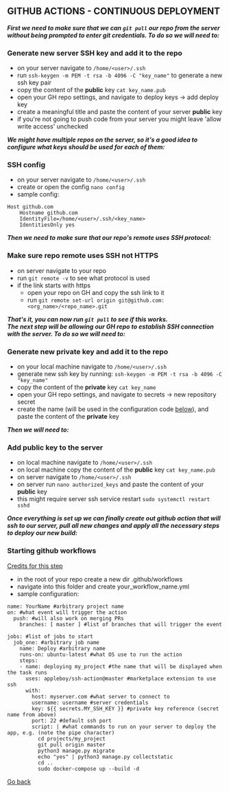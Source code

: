 ## GITHUB ACTIONS - CONTINUOUS DEPLOYMENT

**_First we need to make sure that we can `git pull` our repo from the server without being prompted to enter git credentials. To do so we will need to:_**

### Generate new server SSH key and add it to the repo

- on your server navigate to `/home/<user>/.ssh`
- run `ssh-keygen -m PEM -t rsa -b 4096 -C "key_name"` to generate a new ssh key pair
- copy the content of the **public** key `cat key_name.pub`
- open your GH repo settings, and navigate to deploy keys -> add deploy key
- create a meaningful title and paste the content of your server **public** key
- if you're not going to push code from your server you might leave 'allow write access' unchecked

**_We might have multiple repos on the server, so it's a good idea to configure what keys should be used for each of them:_**

### SSH config

- on your server navigate to `/home/<user>/.ssh`
- create or open the config `nano config`
- sample config:

```
Host github.com
    Hostname github.com
    IdentityFile=/home/<user>/.ssh/<key_name>
    IdentitiesOnly yes
```

**_Then we need to make sure that our repo's remote uses SSH protocol:_**

### Make sure repo remote uses SSH not HTTPS

- on server navigate to your repo
- run `git remote -v` to see what protocol is used
- if the link starts with https
  - open your repo on GH and copy the ssh link to it
  - run `git remote set-url origin git@github.com:<org_name>/<repo_name>.git`

**_That's it, you can now run `git pull` to see if this works. <br> The next step will be allowing our GH repo to establish SSH connection with the server. To do so we will need to:_**

### Generate new private key and add it to the repo

- on your local machine navigate to `/home/<user>/.ssh`
- generate new ssh key by running: `ssh-keygen -m PEM -t rsa -b 4096 -C "key_name"`
- copy the content of the **private** key `cat key_name`
- open your GH repo settings, and navigate to secrets -> new repository secret
- create the name (will be used in the configuration code <a href="#action">below</a>), and paste the content of the **private** key

**_Then we will need to:_**

### Add public key to the server

- on local machine navigate to `/home/<user>/.ssh`
- on local machine copy the content of the **public** key `cat key_name.pub`
- on server navigate to `/home/<user>/.ssh`
- on server run `nano authorized_keys` and paste the content of your **public** key
- this might require server ssh service restart `sudo systemctl restart sshd`

**_Once everything is set up we can finally create out github action that will ssh to our server, pull all new changes and apply all the necessary steps to deploy our new build:_**

### Starting github workflows
[Credits for this step](https://www.youtube.com/watch?v=gW1TDirJ5E4&ab_channel=omgneering)

- in the root of your repo create a new dir .github/workflows
- navigate into this folder and create your_workflow_name.yml
- <a name="action"></a>sample configuration:

```
name: YourName #arbitrary project name
on: #what event will trigger the action
  push: #will also work on merging PRs
    branches: [ master ] #list of branches that will trigger the event

jobs: #list of jobs to start
  job_one: #arbitrary job name
    name: Deploy #arbitrary name
    runs-on: ubuntu-latest #what OS use to run the action
    steps:
    - name: deploying my_project #the name that will be displayed when the task runs
      uses: appleboy/ssh-action@master #marketplace extension to use ssh
      with:
        host: myserver.com #what server to connect to
        username: username #server credentials
        key: ${{ secrets.MY_SSH_KEY }} #private key reference (secret name from above)
        port: 22 #default ssh port
        script: | #what commands to run on your server to deploy the app, e.g. (note the pipe character)
          cd projects/my_project
          git pull origin master
          python3 manage.py migrate
          echo "yes" | python3 manage.py collectstatic
          cd ..
          sudo docker-compose up --build -d
```

[Go back](../README.md)

